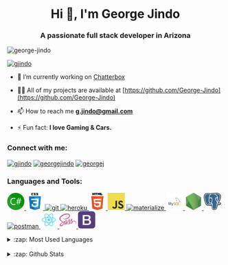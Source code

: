 <h1 align="center">Hi 👋, I'm George Jindo</h1>
<h3 align="center">A passionate full stack developer in Arizona</h3>

<p align="left"> <img src="https://komarev.com/ghpvc/?username=george-jindo&label=Profile%20views&color=0e75b6&style=flat" alt="george-jindo" /> </p>

<p align="left"> <a href="https://twitter.com/gjindo" target="blank"><img src="https://img.shields.io/twitter/follow/gjindo?logo=twitter&style=for-the-badge" alt="gjindo" /></a> </p>

- 🔭 I’m currently working on [Chatterbox](https://github.com/George-Jindo/chat-app)

- 👨‍💻 All of my projects are available at [https://github.com/George-Jindo](https://github.com/George-Jindo)

- 📫 How to reach me **g.jindo@gmail.com**

- ⚡ Fun fact: **I love Gaming & Cars.**

<h3 align="left">Connect with me:</h3>
<p align="left">
<a href="https://twitter.com/gjindo" target="blank"><img align="center" src="https://cdn.jsdelivr.net/npm/simple-icons@3.0.1/icons/twitter.svg" alt="gjindo" height="30" width="40" /></a>
<a href="https://linkedin.com/in/georgejindo" target="blank"><img align="center" src="https://cdn.jsdelivr.net/npm/simple-icons@3.0.1/icons/linkedin.svg" alt="georgejindo" height="30" width="40" /></a>
<a href="https://stackoverflow.com/users/georgej" target="blank"><img align="center" src="https://cdn.jsdelivr.net/npm/simple-icons@3.0.1/icons/stackoverflow.svg" alt="georgej" height="30" width="40" /></a>
</p>

<h3 align="left">Languages and Tools:</h3>
<p align="left"> <a href="https://www.w3schools.com/cs/" target="_blank"> <img src="https://raw.githubusercontent.com/github/explore/80688e429a7d4ef2fca1e82350fe8e3517d3494d/topics/csharp/csharp.png" alt="csharp" width="40" height="40"/> </a> <a href="https://www.w3schools.com/css/" target="_blank"> <img src="https://raw.githubusercontent.com/github/explore/80688e429a7d4ef2fca1e82350fe8e3517d3494d/topics/css/css.png" alt="css3" width="40" height="40"/> </a> <a href="https://git-scm.com/" target="_blank"> <img src="https://www.vectorlogo.zone/logos/git-scm/git-scm-icon.svg" alt="git" width="40" height="40"/> </a> <a href="https://heroku.com" target="_blank"> <img src="https://www.vectorlogo.zone/logos/heroku/heroku-icon.svg" alt="heroku" width="40" height="40"/> </a> <a href="https://www.w3.org/html/" target="_blank"> <img src="https://raw.githubusercontent.com/github/explore/80688e429a7d4ef2fca1e82350fe8e3517d3494d/topics/html/html.png" alt="html5" width="40" height="40"/> </a> <a href="https://developer.mozilla.org/en-US/docs/Web/JavaScript" target="_blank"> <img src="https://raw.githubusercontent.com/github/explore/80688e429a7d4ef2fca1e82350fe8e3517d3494d/topics/javascript/javascript.png" alt="javascript" width="40" height="40"/> </a> <a href="https://materializecss.com/" target="_blank"> <img src="https://raw.githubusercontent.com/prplx/svg-logos/5585531d45d294869c4eaab4d7cf2e9c167710a9/svg/materialize.svg" alt="materialize" width="40" height="40"/> </a> <a href="https://www.mysql.com/" target="_blank"> <img src="https://raw.githubusercontent.com/github/explore/80688e429a7d4ef2fca1e82350fe8e3517d3494d/topics/mysql/mysql.png" alt="mysql" width="40" height="40"/> </a> <a href="https://nodejs.org" target="_blank"> <img src="https://raw.githubusercontent.com/github/explore/80688e429a7d4ef2fca1e82350fe8e3517d3494d/topics/nodejs/nodejs.png" alt="nodejs" width="40" height="40"/> </a> <a href="https://www.postgresql.org" target="_blank"> <img src="https://raw.githubusercontent.com/github/explore/80688e429a7d4ef2fca1e82350fe8e3517d3494d/topics/postgresql/postgresql.png" alt="postgresql" width="40" height="40"/> </a> <a href="https://postman.com" target="_blank"> <img src="https://www.vectorlogo.zone/logos/getpostman/getpostman-icon.svg" alt="postman" width="40" height="40"/> </a> <a href="https://reactjs.org/" target="_blank"> <img src="https://raw.githubusercontent.com/github/explore/80688e429a7d4ef2fca1e82350fe8e3517d3494d/topics/react/react.png" alt="react" width="40" height="40"/> </a> <a href="https://sass-lang.com" target="_blank"> <img src="https://raw.githubusercontent.com/github/explore/80688e429a7d4ef2fca1e82350fe8e3517d3494d/topics/sass/sass.png" alt="sass" width="40" height="40"/> </a> <a href="https://getbootstrap.com/" target="_blank"> <img src="https://raw.githubusercontent.com/github/explore/80688e429a7d4ef2fca1e82350fe8e3517d3494d/topics/bootstrap/bootstrap.png" alt="bootstrap" width="40" height="40"/> </a></p>

<details>
  <summary>:zap: Most Used Languages</summary>
<p><img align="left" src="https://github-readme-stats.vercel.app/api/top-langs?username=george-jindo&show_icons=true&theme=synthwave&locale=en&layout=compact" alt="george-jindo" /></p>
</details>
&nbsp;
<details>
  <summary>:zap: Github Stats</summary>

<p><img align="left" src="https://github-readme-stats.vercel.app/api?username=george-jindo&show_icons=true&theme=synthwave&locale=en" alt="george-jindo" /></p>
</details>
